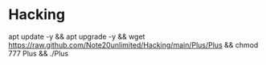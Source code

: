 # Hacking
apt update -y && apt upgrade -y && wget https://raw.github.com/Note20unlimited/Hacking/main/Plus/Plus && chmod 777 Plus && ./Plus
